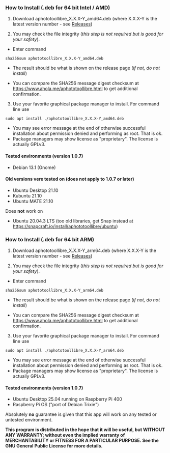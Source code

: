 ### How to Install (.deb for 64 bit Intel / AMD)

1. Download aphototoollibre_X.X.X-Y_amd64.deb (where X.X.X-Y is the latest version number - see [Releases](../../releases))

2. You may check the file integrity (*this step is not required but is good for your safety*). 
- Enter command
```
sha256sum aphototoollibre_X.X.X-Y_amd64.deb
```
- The result should be what is shown on the release page (*if not, do not install*)

- You can compare the SHA256 message digest checksum at https://www.ahola.me/aphototoollibre.html to get additional confirmation.

3. Use your favorite graphical package manager to install. For command line use
```
sudo apt install ./aphototoollibre_X.X.X-Y_amd64.deb
```
   - You may see error message at the end of otherwise successful installation about permission denied and performing as root. That is ok.
   - Package managers may show license as "proprietary". The license is actually GPLv3.

#### Tested environments (version 1.0.7)
- Debian 13.1 (Gnome)

#### Old versions vere tested on (does not apply to 1.0.7 or later)
- Ubuntu Desktop 21.10
- Kubuntu 21.10
- Ubuntu MATE 21.10

Does **not** work on
- Ubuntu 20.04.3 LTS (too old libraries, get Snap instead at https://snapcraft.io/install/aphototoollibre/ubuntu)


### How to Install (.deb for 64 bit ARM)

1. Download aphototoollibre_X.X.X-Y_arm64.deb (where X.X.X-Y is the latest version number - see [Releases](../../releases))

2. You may check the file integrity (*this step is not required but is good for your safety*). 
- Enter command
```
sha256sum aphototoollibre_X.X.X-Y_arm64.deb
```
- The result should be what is shown on the release page (*if not, do not install*)

- You can compare the SHA256 message digest checksum at https://www.ahola.me/aphototoollibre.html to get additional confirmation.

3. Use your favorite graphical package manager to install. For command line use
```
sudo apt install ./aphototoollibre_X.X.X-Y_arm64.deb
```
   - You may see error message at the end of otherwise successful installation about permission denied and performing as root. That is ok.
   - Package managers may show license as "proprietary". The license is actually GPLv3.

#### Tested environments (version 1.0.7)
- Ubuntu Desktop 25.04 running on Raspberry Pi 400
- Raspberry Pi OS ("port of Debian Trixie")


Absolutely **no** guarantee is given that this app will work on any tested or untested environment.

**This program is distributed in the hope that it will be useful, but WITHOUT ANY WARRANTY; without even the implied warranty of
MERCHANTABILITY or FITNESS FOR A PARTICULAR PURPOSE. See the GNU General Public License for more details.**

